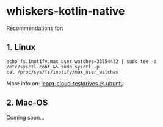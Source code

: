 # whiskers-kotlin-native

Recommendations for:

## 1. Linux

```shell
echo fs.inotify.max_user_watches=33554432 | sudo tee -a /etc/sysctl.conf && sudo sysctl -p
cat /proc/sys/fs/inotify/max_user_watches
```

More info on: [jeorg-cloud-testdrives @ ubuntu](https://jesperancinha.github.io/jeorg-cloud-test-drives/system/ubuntu/)

## 2. Mac-OS

Coming soon...
